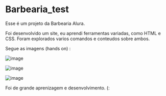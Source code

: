 # Barbearia_test


Esse é um projeto da Barbearia Alura.

Foi desenvolvido um site, eu aprendi ferramentas variadas, como HTML e CSS. 
Foram explorados varios comandos e conteudos sobre ambos. 

Segue as imagens (hands on) :



![image](https://user-images.githubusercontent.com/109157882/205467921-95a21d7e-2742-42e5-80af-18ee74740ca3.png)

![image](https://user-images.githubusercontent.com/109157882/205467425-613ccaa9-319d-47f2-b7a8-7864891ae46e.png)

![image](https://user-images.githubusercontent.com/109157882/205467442-62a95f17-0e2b-42a0-ab09-028f279d3c98.png)

Foi de grande aprenizagem e desenvolvimento. (:
